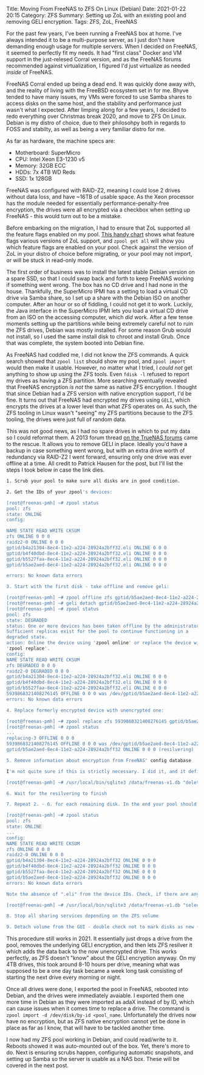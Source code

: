 Title: Moving From FreeNAS to ZFS On Linux (Debian)
Date: 2021-01-22 20:15
Category: ZFS
Summary: Setting up ZoL with an existing pool and removing GELI encryption.
Tags: ZFS, ZoL, FreeNAS

For the past few years, I've been running a FreeNAS box at home. I've always intended it to be a multi-purpose server, as I just don't have demanding enough usage for multiple servers. When I decided on FreeNAS, it seemed to perfectly fit my needs. It had "first class" Docker and VM support in the just-relesed Corral version, and as the FreeNAS forums recommended against virtualization, I figured I'd just virtualize as needed _inside_ of FreeNAS.

FreeNAS Corral ended up being a dead end. It was quickly done away with, and the reality of living with the FreeBSD ecosystem set in for me. Bhyve tended to have many issues, my VMs were forced to use Samba shares to access disks on the same host, and the stability and performance just wasn't what I expected. After limping along for a few years, I decided to redo everything over Christmas break 2020, and move to ZFS On Linux. Debian is my distro of choice, due to their philosohpy both in regards to FOSS and stabilty, as well as being a very familiar distro for me.

As far as hardware, the machine specs are:

* Motherboard: SuperMicro
* CPU: Intel Xeon E3-1230 v5
* Memory: 32GB ECC
* HDDs: 7x 4TB WD Reds
* SSD: 1x 128GB

FreeNAS was configured with RAID-Z2, meaning I could lose 2 drives without data loss, and have ~16TB of usable space. As the Xeon processor has the module needed for essentially performance-penalty-free encryption, the drives were all encrypted via a checkbox when setting up FreeNAS - this would turn out to be a mistake.

Before embarking on the migration, I had to ensure that ZoL supported all the feature flags enabled on my pool. [This handy chart](https://openzfs.github.io/openzfs-docs/Basic%20Concepts/Feature%20Flags.html) shows what feature flags various versions of ZoL support, and `zpool get all` will show you which feature flags are enabled on your pool. Check against the version of ZoL in your distro of choice before migrating, or your pool may not import, or will be stuck in read-only mode.

The first order of business was to install the latest stable Debian version on a spare SSD, so that I could swap back and forth to keep FreeNAS working if something went wrong. The box has no CD drive and I had none in the house. Thankfully, the SuperMicro IPMI has a setting to load a virtual CD drive via Samba share, so I set up a share with the Debian ISO on another computer. After an hour or so of fiddling, I could not get it to work. Luckily, the Java interface in the SuperMicro IPMI lets you load a virtual CD drive from an ISO on the accessing computer, which _did_ work. After a few tense moments setting up the partitions while being extremely careful not to ruin the ZFS drives, Debian was mostly installed. For some reason Grub would not install, so I used the same install disk to chroot and install Grub. Once that was complete, the system booted into Debian fine.

As FreeNAS had coddled me, I did not know the ZFS commands. A quick search showed that `zpool list` should show my pool, and `zpool import` would then make it usable. However, no matter what I tried, I _could not_ get anything to show up using the ZFS tools. Even `fdisk -l` refused to report my drives as having a ZFS partition. More searching eventually revealed that FreeNAS encryption _is not_ the same as native ZFS encryption. I thought that since Debian had a ZFS version with native encryption support, I'd be fine. It turns out that FreeNAS had encrypted my drives using `GELI`, which encrypts the drives at a lower level than what ZFS operates on. As such, the ZFS tooling in Linux wasn't "seeing" my ZFS partitions because to the ZFS tooling, the drives were just full of random data.

This was not good news, as I had no spare drives in which to put my data so I could reformat them. A 2013 forum thread [on the TrueNAS forums](https://www.truenas.com/community/threads/how-to-remove-encryption-from-a-zfs-volume-while-keeping-the-data.16467/) came to the rescue. It allows you to remove GELI in place. Ideally you'd have a backup in case something went wrong, but with an extra drive worth of redundancy via RAID-Z2 I went forward, ensuring only one drive was ever offline at a time. All credit to Patrick Hausen for the post, but I'll list the steps I took below in case the link dies.

```bash
1. Scrub your pool to make sure all disks are in good condition.

2. Get the IDs of your zpool's devices:

[root@freenas-pmh] ~# zpool status
pool: zfs
state: ONLINE
config:

NAME STATE READ WRITE CKSUM
zfs ONLINE 0 0 0
raidz2-0 ONLINE 0 0 0
gptid/b4a21304-8ec4-11e2-a224-28924a2bff32.eli ONLINE 0 0 0
gptid/b4f40dbd-8ec4-11e2-a224-28924a2bff32.eli ONLINE 0 0 0
gptid/b5527faa-8ec4-11e2-a224-28924a2bff32.eli ONLINE 0 0 0
gptid/b5ae2aed-8ec4-11e2-a224-28924a2bff32.eli ONLINE 0 0 0

errors: No known data errors

3. Start with the first disk - take offline and remove geli:

[root@freenas-pmh] ~# zpool offline zfs gptid/b5ae2aed-8ec4-11e2-a224-28924a2bff32.eli
[root@freenas-pmh] ~# geli detach gptid/b5ae2aed-8ec4-11e2-a224-28924a2bff32.eli
[root@freenas-pmh] ~# zpool status
pool: zfs
state: DEGRADED
status: One or more devices has been taken offline by the administrator.
Sufficient replicas exist for the pool to continue functioning in a
degraded state.
action: Online the device using 'zpool online' or replace the device with
'zpool replace'.
config:
NAME STATE READ WRITE CKSUM
zfs DEGRADED 0 0 0
raidz2-0 DEGRADED 0 0 0
gptid/b4a21304-8ec4-11e2-a224-28924a2bff32.eli ONLINE 0 0 0
gptid/b4f40dbd-8ec4-11e2-a224-28924a2bff32.eli ONLINE 0 0 0
gptid/b5527faa-8ec4-11e2-a224-28924a2bff32.eli ONLINE 0 0 0
5939868321408276145 OFFLINE 0 0 0 was /dev/gptid/b5ae2aed-8ec4-11e2-a224-28924a2bff32.eli
errors: No known data errors

4. Replace formerly encrypted device with unencrypted one:

[root@freenas-pmh] ~# zpool replace zfs 5939868321408276145 gptid/b5ae2aed-8ec4-11e2-a224-28924a2bff32
[root@freenas-pmh] ~# zpool status
...
replacing-3 OFFLINE 0 0 0
5939868321408276145 OFFLINE 0 0 0 was /dev/gptid/b5ae2aed-8ec4-11e2-a224-28924a2bff32.eli
gptid/b5ae2aed-8ec4-11e2-a224-28924a2bff32 ONLINE 0 0 0 (resilvering)

5. Remove information about encryption from FreeNAS' config database

I'm not quite sure if this is strictly necessary. I did it, and it definitely did not hurt. FreeNAS keeps track of which devices are encrypted. So I wanted to make sure it treats the disks correctly.

[root@freenas-pmh] ~# /usr/local/bin/sqlite3 /data/freenas-v1.db "delete from storage_encrypteddisk where encrypted_provider = 'gptid/b5ae2aed-8ec4-11e2-a224-28924a2bff32';"

6. Wait for the resilvering to finish

7. Repeat 2. - 6. for each remaining disk. In the end your pool should look like this:

[root@freenas-pmh] ~# zpool status
pool: zfs
state: ONLINE
...
config:
NAME STATE READ WRITE CKSUM
zfs ONLINE 0 0 0
raidz2-0 ONLINE 0 0 0
gptid/b4a21304-8ec4-11e2-a224-28924a2bff32 ONLINE 0 0 0
gptid/b4f40dbd-8ec4-11e2-a224-28924a2bff32 ONLINE 0 0 0
gptid/b5527faa-8ec4-11e2-a224-28924a2bff32 ONLINE 0 0 0
gptid/b5ae2aed-8ec4-11e2-a224-28924a2bff32 ONLINE 0 0 0
errors: No known data errors

Note the absence of ".eli" from the device IDs. Check, if there are any entries left in the config database for encrypted disks:

[root@freenas-pmh] ~# /usr/local/bin/sqlite3 /data/freenas-v1.db "select * from storage_encrypteddisk;"

8. Stop all sharing services depending on the ZFS volume

9. Detach volume from the GUI - double check not to mark disks as new (i.e. erase them)
```

This procedure still works in 2021. It essentially just drops a drive from the pool, removes the underlying GELI encryption, and then lets ZFS resilver it which adds the data back to the now unencrypted drive. This works perfectly, as ZFS doesn't "know" about the GELI encryption anyway. On my 4TB drives, this took around 8-10 hours per drive, meaning what was supposed to be a one day task became a week long task consisting of starting the next drive every morning or night.

Once all drives were done, I exported the pool in FreeNAS, rebooted into Debian, and the drives were immediately avaiable. I exported them one more time in Debian as they were imported as adaX instead of by ID, which can cause issues when it comes time to replace a drive. The command is `zpool import -d /dev/disk/by-id <pool_name`. Unfortunately the drives now have no encryption, but as ZFS native encryption cannot yet be done in place as far as I know, that will have to be tackled another time.

I now had my ZFS pool working in Debian, and could read/write to it. Reboots showed it was auto-mounted out of the box. Yet, there's more to do. Next is ensuring scrubs happen, configuring automatic snapshots, and setting up Samba so the server is usable as a NAS box. These will be covered in the next post.
